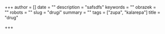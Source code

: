 +++
author = []
date = ""
description = "safsdfs"
keywords = ""
obrazek = ""
robots = ""
slug = "drugi"
summary = ""
tags = ["zupa", "kalarepa"]
title = "drug"

+++
